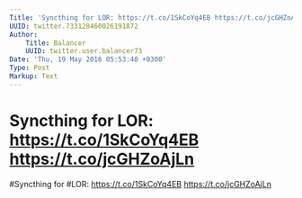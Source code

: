 ```yaml
---
Title: 'Syncthing for LOR: https://t.co/1SkCoYq4EB https://t.co/jcGHZoAjLn'
UUID: twitter.733128460026191872
Author:
    Title: Balancer
    UUID: twitter.user.balancer73
Date: 'Thu, 19 May 2016 05:53:40 +0300'
Type: Post
Markup: Text
---
```


# Syncthing for LOR: https://t.co/1SkCoYq4EB https://t.co/jcGHZoAjLn

#Syncthing for #LOR: https://t.co/1SkCoYq4EB
https://t.co/jcGHZoAjLn